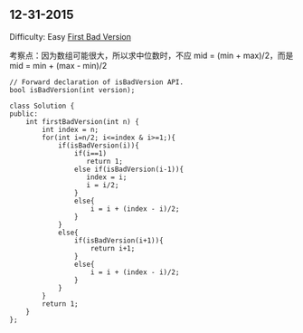 12-31-2015
----------------------

Difficulty: Easy
[First Bad Version](https://leetcode.com/problems/first-bad-version/)

考察点：因为数组可能很大，所以求中位数时，不应 mid = (min + max)/2，而是 mid = min + (max - min)/2 
```
// Forward declaration of isBadVersion API.
bool isBadVersion(int version);

class Solution {
public:
    int firstBadVersion(int n) {
        int index = n;
        for(int i=n/2; i<=index & i>=1;){
            if(isBadVersion(i)){
                if(i==1)
                   return 1;
                else if(isBadVersion(i-1)){
                   index = i;
                   i = i/2;
                }
                else{
                    i = i + (index - i)/2;
                }
            }
            else{
                if(isBadVersion(i+1)){
                    return i+1;
                }
                else{
                    i = i + (index - i)/2;
                }
            }
        }
        return 1;
    }
};
```
